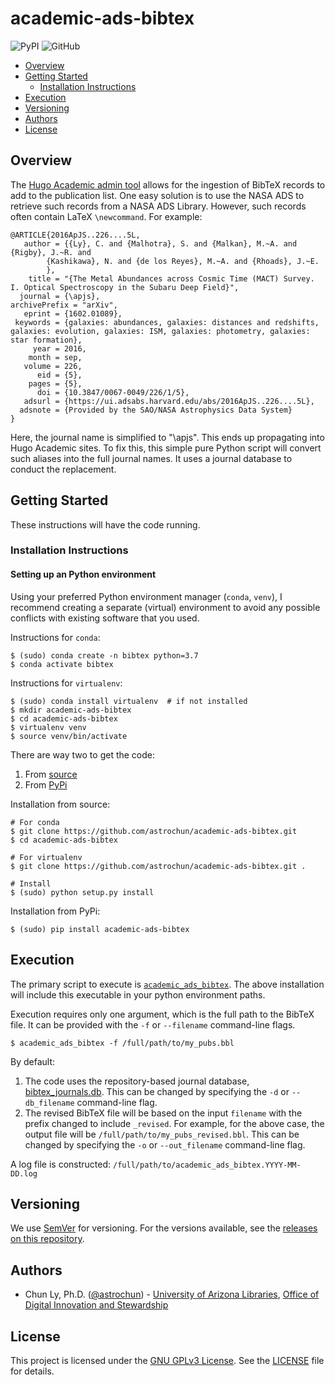 # academic-ads-bibtex

![PyPI](https://img.shields.io/pypi/v/academic-ads-bibtex?color=blue)
![GitHub](https://img.shields.io/github/license/astrochun/academic-ads-bibtex?color=blue)

- [Overview](#overview)
- [Getting Started](#getting-started)
    - [Installation Instructions](#installation-instructions)
- [Execution](#execution)
- [Versioning](#versioning)
- [Authors](#authors)
- [License](#license)

## Overview

The [Hugo Academic admin tool](https://github.com/wowchemy/hugo-academic-cli)
allows for the ingestion of BibTeX records to add to the publication list.
One easy solution is to use the NASA ADS to retrieve such records from a
NASA ADS Library. However, such records often contain LaTeX `\newcommand`.
For example:

```
@ARTICLE{2016ApJS..226....5L,
   author = {{Ly}, C. and {Malhotra}, S. and {Malkan}, M.~A. and {Rigby}, J.~R. and 
        {Kashikawa}, N. and {de los Reyes}, M.~A. and {Rhoads}, J.~E.
        },
    title = "{The Metal Abundances across Cosmic Time (MACT) Survey. I. Optical Spectroscopy in the Subaru Deep Field}",
  journal = {\apjs},
archivePrefix = "arXiv",
   eprint = {1602.01089},
 keywords = {galaxies: abundances, galaxies: distances and redshifts, galaxies: evolution, galaxies: ISM, galaxies: photometry, galaxies: star formation},
     year = 2016,
    month = sep,
   volume = 226,
      eid = {5},
    pages = {5},
      doi = {10.3847/0067-0049/226/1/5},
   adsurl = {https://ui.adsabs.harvard.edu/abs/2016ApJS..226....5L},
  adsnote = {Provided by the SAO/NASA Astrophysics Data System}
}
```

Here, the journal name is simplified to "\apjs". This ends up propagating into
Hugo Academic sites. To fix this, this simple pure Python script will convert
such aliases into the full journal names. It uses a journal database to
conduct the replacement.


## Getting Started

These instructions will have the code running.

### Installation Instructions

#### Setting up an Python environment

Using your preferred Python environment manager (`conda`, `venv`), I recommend
creating a separate (virtual) environment to avoid any possible conflicts with
existing software that you used.

Instructions for `conda`:

```
$ (sudo) conda create -n bibtex python=3.7
$ conda activate bibtex
```

Instructions for `virtualenv`:
```
$ (sudo) conda install virtualenv  # if not installed
$ mkdir academic-ads-bibtex
$ cd academic-ads-bibtex
$ virtualenv venv
$ source venv/bin/activate
```

There are way two to get the code:
1. From [source](https://github.com/astrochun/academic-ads-bibtex)
2. From [PyPi](https://pypi.org/project/academic-ads-bibtex/)

Installation from source:
```
# For conda
$ git clone https://github.com/astrochun/academic-ads-bibtex.git
$ cd academic-ads-bibtex

# For virtualenv
$ git clone https://github.com/astrochun/academic-ads-bibtex.git .

# Install
$ (sudo) python setup.py install
```

Installation from PyPi:
```
$ (sudo) pip install academic-ads-bibtex
```

## Execution

The primary script to execute is [`academic_ads_bibtex`](bin/academic_ads_bibtex).
The above installation will include this executable in your python
environment paths.

Execution requires only one argument, which is the full path to the BibTeX
file. It can be provided with the `-f` or `--filename` command-line flags.

```
$ academic_ads_bibtex -f /full/path/to/my_pubs.bbl
```

By default:

1. The code uses the repository-based journal database,
   [bibtex_journals.db](bibtex_journals.db). This can be changed by specifying
   the `-d` or `--db_filename` command-line flag.
2. The revised BibTeX file will be based on the input `filename` with the
   prefix changed to include `_revised`. For example, for the above case,
   the output file will be `/full/path/to/my_pubs_revised.bbl`. This can be
   changed by specifying the `-o` or `--out_filename` command-line flag.

A log file is constructed: `/full/path/to/academic_ads_bibtex.YYYY-MM-DD.log`


## Versioning

We use [SemVer](http://semver.org/) for versioning. For the versions available,
see the [releases on this repository](https://github.com/astrochun/academic-ads-bibtex/releases).


## Authors

* Chun Ly, Ph.D. ([@astrochun](http://www.github.com/astrochun)) - [University of Arizona Libraries](https://github.com/ualibraries), [Office of Digital Innovation and Stewardship](https://github.com/UAL-ODIS)


## License

This project is licensed under the [GNU GPLv3 License](https://www.gnu.org/licenses/gpl-3.0.en.html).
See the [LICENSE](LICENSE) file for details.
